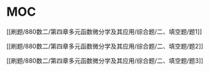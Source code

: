 # MOC

[[刷题/880数二/第四章多元函数微分学及其应用/综合题/二、填空题/题1]]

[[刷题/880数二/第四章多元函数微分学及其应用/综合题/二、填空题/题2]]

[[刷题/880数二/第四章多元函数微分学及其应用/综合题/二、填空题/题3]]